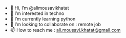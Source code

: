 - 👋 Hi, I’m @alimousavikhatat
- 👀 I’m interested in techno
- 🌱 I’m currently learning python
- 💞️ I’m looking to collaborate on : remote job
- 📫 How to reach me : ali.mousavi.khatat@gmail.com

<!---
alimousavikhatat/alimousavikhatat is a ✨ special ✨ repository because its `README.md` (this file) appears on your GitHub profile.
You can click the Preview link to take a look at your changes.
--->
